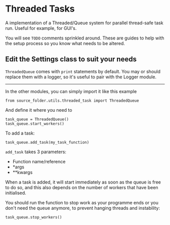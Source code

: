 # Threaded Tasks

A implementation of a Threaded/Queue system for parallel thread-safe task run. Useful for example, for GUI's.

You will see `TODO` comments sprinkled around. These are guides to help with the setup process so you know what needs to be altered.

## Edit the Settings class to suit your needs

`ThreadedQueue` comes with `print` statements by default. You may or should replace them with a logger, so it's useful to pair with the Logger module.

---


In the other modules, you can simply import it like this example
```
from source_folder.utils.threaded_task import ThreadedQueue
```
And define it where you need to
```
task_queue = ThreadedQueue()
task_queue.start_workers()
```

To add a task:
```
task_queue.add_task(my_task_function)
```
`add_task` takes 3 parameters:
- Function name/reference
- *args
- **kwargs

When a task is added, it will start immediately as soon as the queue is free to do so, and this also depends on the number of workers that have been initialised.

You should run the function to stop work as your programme ends or you don't need the queue anymore, to prevent hanging threads and instability:
```
task_queue.stop_workers()
```
